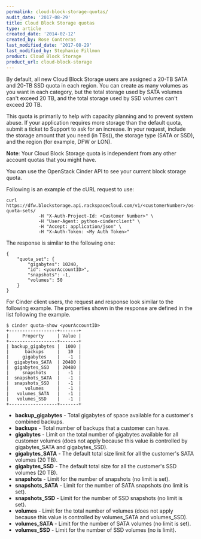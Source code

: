 ```yaml
---
permalink: cloud-block-storage-quotas/
audit_date: '2017-08-29'
title: Cloud Block Storage quotas
type: article
created_date: '2014-02-12'
created_by: Rose Contreras
last_modified_date: '2017-08-29'
last_modified_by: Stephanie Fillmon
product: Cloud Block Storage
product_url: cloud-block-storage
---
```


By default, all new Cloud Block Storage users are assigned a 20-TB SATA and 20-TB SSD quota in each region. You can create as many volumes as you want in each category, but the total storage used by SATA volumes can't exceed 20 TB, and the total storage used by SSD volumes can't exceed 20 TB.

This quota is primarily to help with capacity planning and to prevent system abuse. If your application requires more storage than the default quota, submit a ticket to Support to ask for an increase. In your request, include the storage amount that you need (in TBs)), the storage type (SATA or SSD), and the region (for example, DFW or LON).

**Note**: Your Cloud Block Storage quota is independent from any other account quotas that you might have.

You can use the OpenStack Cinder API to see your current block storage quota.

Following is an example of the cURL request to use:

    curl https://dfw.blockstorage.api.rackspacecloud.com/v1/<customerNumber>/os-quota-sets/
                -H "X-Auth-Project-Id: <Customer Number>" \
                -H "User-Agent: python-cinderclient" \
                -H "Accept: application/json" \
                -H "X-Auth-Token: <My Auth Token>"

The response is similar to the following one:

    {
        "quota_set": {
            "gigabytes": 10240,
            "id": <yourAccountID>",
            "snapshots": -1,
            "volumes": 50
        }
    }

For Cinder client users, the request and response look similar to the following example. The properties shown in the response are defined in the list following the example.

    $ cinder quota-show <yourAccountID>
    +------------------+-------+
    |     Property     | Value |
    +------------------+-------+
    | backup_gigabytes |  1000 |
    |      backups     |   10  |
    |     gigabytes    |   -1  |
    |  gigabytes_SATA  | 20480 |
    |  gigabytes_SSD   | 20480 |
    |     snapshots    |   -1  |
    |  snapshots_SATA  |   -1  |
    |  snapshots_SSD   |   -1  |
    |      volumes     |   -1  |
    |   volumes_SATA   |   -1  |
    |   volumes_SSD    |   -1  |
    +------------------+-------+

- **backup_gigabytes** - Total gigabytes of space available for a customer's combined backups.
- **backups** - Total number of backups that a customer can have.
- **gigabytes** - Limit on the total number of gigabytes available for all customer volumes (does not apply because this value is controlled by gigabytes_SATA and gigabytes_SSD).
- **gigabytes_SATA** - The default total size limit for all the customer's SATA volumes (20 TB).
- **gigabytes_SSD** - The default total size for all the customer's SSD volumes (20 TB).
- **snapshots** - Limit for the number of snapshots (no limit is set).
- **snapshots_SATA** - Limit for the number of SATA snapshots (no limit is set).
- **snapshots_SSD** - Limit for the number of SSD snapshots (no limit is set).
- **volumes** - Limit for the total number of volumes (does not apply because this value is controlled by volumes_SATA and volumes_SSD).
- **volumes_SATA** - Limit for the number of SATA volumes (no limit is set).
- **volumes_SSD** - Limit for the number of SSD volumes (no is limit).
